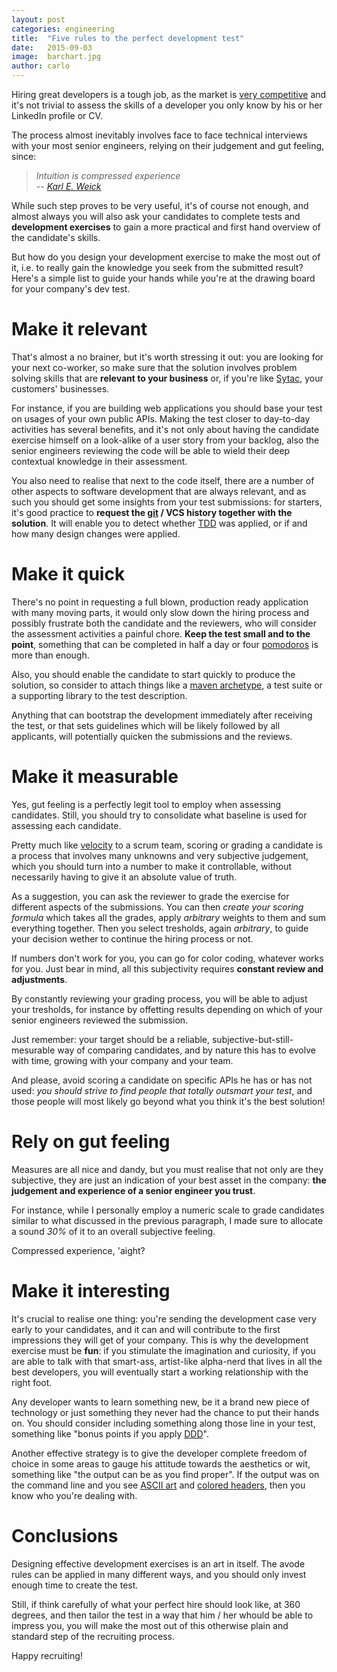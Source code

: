 ```yaml
---
layout: post
categories: engineering
title:  "Five rules to the perfect development test"
date:   2015-09-03
image:  barchart.jpg
author: carlo
---
```


<span class="dropcap">H</span>iring great developers is a tough job, as the market is [very competitive][0] and it's not trivial to assess the skills of a developer you only know by his or her LinkedIn profile or CV.

The process almost inevitably involves face to face technical interviews with your most senior engineers, relying on their judgement and gut feeling, since:

> *Intuition is compressed experience*<br />
>            *-- [Karl E. Weick][1]*

While such step proves to be very useful, it's of course not enough, and almost always you will also ask your candidates to complete tests and **development exercises** to gain a more practical and first hand overview of the candidate's skills.

But how do you design your development exercise to make the most out of it, i.e. to really gain the knowledge you seek from the submitted result? Here's a simple list to guide your hands while you're at the drawing board for your company's dev test.

Make it relevant
================

That's almost a no brainer, but it's worth stressing it out: you are looking for your next co-worker, so make sure that the solution involves problem solving skills that are **relevant to your business** or, if you're like [Sytac][-1], your customers' businesses.

For instance, if you are building web applications you should base your test on usages of your own public APIs. Making the test closer to day-to-day activities has several benefits, and it's not only about having the candidate exercise himself on a look-alike of a user story from your backlog, also the senior engineers reviewing the code will be able to wield their deep contextual knowledge in their assessment.

You also need to realise that next to the code itself, there are a number of other aspects to software development that are always relevant, and as such you should get some insights from your test submissions: for starters, it's good practice to **request the [git][2] / VCS history together with the solution**. It will enable you to detect whether [TDD][3] was applied, or if and how many design changes were applied.

Make it quick
=============

There's no point in requesting a full blown, production ready application with many moving parts, it would only slow down the hiring process and possibly frustrate both the candidate and the reviewers, who will consider the assessment activities a painful chore. **Keep the test small and to the point**, something that can be completed in half a day or four [pomodoros][4] is more than enough.

Also, you should enable the candidate to start quickly to produce the solution, so consider to attach things like a [maven archetype][5], a test suite or a supporting library to the test description.

Anything that can bootstrap the development immediately after receiving the test, or that sets guidelines which will be likely followed by all applicants, will potentially quicken the submissions and the reviews.

Make it measurable
==================

Yes, gut feeling is a perfectly legit tool to employ when assessing candidates. Still, you should try to consolidate what baseline is used for assessing each candidate.

Pretty much like [velocity][6] to a scrum team, scoring or grading a candidate is a process that involves many unknowns and very subjective judgement, which you should turn into a number to make it controllable, without necessarily having to give it an absolute value of truth.

As a suggestion, you can ask the reviewer to grade the exercise for different aspects of the submissions. You can then *create your scoring formula* which takes all the grades, apply *arbitrary* weights to them and sum everything together. Then you select tresholds, again *arbitrary*, to guide your decision wether to continue the hiring process or not.

If numbers don't work for you, you can go for color coding, whatever works for you. Just bear in mind, all this subjectivity requires **constant review and adjustments**.

By constantly reviewing your grading process, you will be able to adjust your tresholds, for instance by offetting results depending on which of your senior engineers reviewed the submission.

Just remember: your target should be a reliable, subjective-but-still-mesurable way of comparing candidates, and by nature this has to evolve with time, growing with your company and your team.

And please, avoid scoring a candidate on specific APIs he has or has not used: *you should strive to find people that totally outsmart your test*, and those people will most likely go beyond what you think it's the best solution!

Rely on gut feeling
===================

Measures are all nice and dandy, but you must realise that not only are they subjective, they are just an indication of your best asset in the company: **the judgement and experience of a senior engineer you trust**.

For instance, while I personally employ a numeric scale to grade candidates similar to what discussed in the previous paragraph, I made sure to allocate a sound *30%* of it to an overall subjective feeling.

Compressed experience, 'aight?

Make it interesting
===================

It's crucial to realise one thing: you're sending the development case very early to your candidates, and it can and will contribute to the first impressions they will get of your company. This is why the development exercise must be **fun**: if you stimulate the imagination and curiosity, if you are able to talk with that smart-ass, artist-like alpha-nerd that lives in all the best developers, you will eventually start a working relationship with the right foot.

Any developer wants to learn something new, be it a brand new piece of technology or just something they never had the chance to put their hands on. You should consider including something along those line in your test, something like "bonus points if you apply [DDD][9]".

Another effective strategy is to give the developer complete freedom of choice in some areas to gauge his attitude towards the aesthetics or wit, something like "the output can be as you find proper". If the output was on the command line and you see [ASCII art][7] and [colored headers][8], then you know who you're dealing with.

Conclusions
===========

Designing effective development exercises is an art in itself. The avode rules can be applied in many different ways, and you should only invest enough time to create the test.

Still, if think carefully of what your perfect hire should look like, at 360 degrees, and then tailor the test in a way that him / her whould be able to impress you, you will make the most out of this otherwise plain and standard step of the recruiting process.

Happy recruiting!

<br />

[-1]: http://www.sytac.nl
[0]:  http://www.indeed.com/jobtrends/information-technology-industry
[1]:  http://www.amazon.com/Sensemaking-Organizations-Foundations-Organizational-Science/dp/080397177X
[2]:  https://git-scm.com/
[3]:  http://agiledata.org/essays/tdd.html
[4]:  http://pomodorotechnique.com/
[5]:  https://maven.apache.org/guides/introduction/introduction-to-archetypes.html
[6]:  http://guide.agilealliance.org/guide/velocity.html
[7]:  http://www.chris.com/ascii/index.php?art=transportation/airplanes
[8]:  http://www.tldp.org/HOWTO/Bash-Prompt-HOWTO/x329.html
[9]:  http://martinfowler.com/tags/domain%20driven%20design.html
